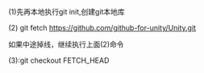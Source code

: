 
(1)先再本地执行git init,创建git本地库

(2) git fetch https://github.com/github-for-unity/Unity.git

如果中途掉线，继续执行上面(2)命令

(3):git checkout FETCH_HEAD
